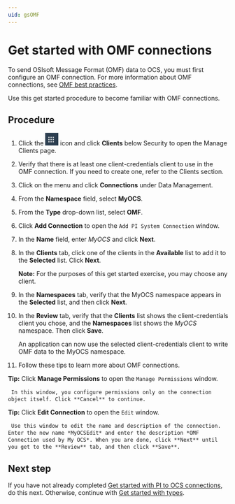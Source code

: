 ```yaml
---
uid: gsOMF
---
```


# Get started with OMF connections

To send OSIsoft Message Format (OMF) data to OCS, you must first configure an OMF connection. For more information about OMF connections, see [OMF best practices](xref:bpOMFConnection).

Use this get started procedure to become familiar with OMF connections.

## Procedure

1. Click the ![Menu icon](images\menu-icon.png) icon and click **Clients** below Security to open the Manage Clients page.

1. Verify that there is at least one client-credentials client to use in the OMF connection. If you need to create one, refer to the Clients section.

1. Click on the menu and click **Connections** under Data Management.

1. From the **Namespace** field, select **MyOCS**.

1. From the **Type** drop-down list, select **OMF**.

1. Click **Add Connection** to open the `Add PI System Connection` window.

1. In the **Name** field, enter *MyOCS* and click **Next**.

1. In the **Clients** tab, click one of the clients in the **Available** list to add it to the **Selected** list. Click **Next**.

    **Note:** For the purposes of this get started exercise, you may choose any client.

1. In the **Namespaces** tab, verify that the MyOCS namespace appears in the **Selected** list, and then click **Next**.

1.  In the **Review** tab, verify that the **Clients** list shows the client-credentials client you chose, and the **Namespaces** list shows the *MyOCS* namespace. Then click **Save**.

    An application can now use the selected client-credentials client to write OMF data to the MyOCS namespace.

1. Follow these tips to learn more about OMF connections.

  **Tip:** Click **Manage Permissions** to open the `Manage Permissions` window.

     In this window, you configure permissions only on the connection object itself. Click **Cancel** to continue.

 **Tip:** Click **Edit Connection** to open the `Edit` window.

     Use this window to edit the name and description of the connection. Enter the new name *MyOCSEdit* and enter the description *OMF Connection used by My OCS*. When you are done, click **Next** until you get to the **Review** tab, and then click **Save**.

## Next step

If you have not already completed [Get started with PI to OCS connections](xref:gsPItoOCS), do this next. Otherwise, continue with [Get started with types](xref:gsTypes).
